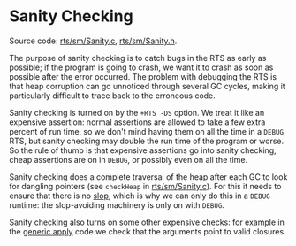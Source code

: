 # Sanity Checking


Source code: [rts/sm/Sanity.c](https://gitlab.haskell.org/ghc/ghc/tree/master/ghc/rts/sm/Sanity.c), [rts/sm/Sanity.h](https://gitlab.haskell.org/ghc/ghc/blob/master/rts/sm/Sanity.h).


The purpose of sanity checking is to catch bugs in the RTS as early as possible; if the program is going to crash, we want it to crash as soon as possible after the error occurred.  The problem with debugging the RTS is that heap corruption can go unnoticed through several GC cycles, making it particularly difficult to trace back to the erroneous code.


Sanity checking is turned on by the `+RTS -DS` option.  We treat it like an expensive assertion: normal assertions are allowed to take a few extra percent of run time, so we don't mind having them on all the time in a `DEBUG` RTS, but sanity checking may double the run time of the program or worse.  So the rule of thumb is that expensive assertions go into sanity checking, cheap assertions are on in `DEBUG`, or possibly even on all the time.


Sanity checking does a complete traversal of the heap after each GC to look for dangling pointers (see `checkHeap` in [rts/sm/Sanity.c](https://gitlab.haskell.org/ghc/ghc/tree/master/ghc/rts/sm/Sanity.c)).  For this it needs to ensure that there is no [slop](commentary/rts/storage/slop), which is why we can only do this in a `DEBUG` runtime: the slop-avoiding machinery is only on with `DEBUG`.


Sanity checking also turns on some other expensive checks: for example in the [generic apply](commentary/rts/haskell-execution#generic-apply) code we check that the arguments point to valid closures.
